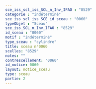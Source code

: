 ```yaml
---
sce_iss_scl_iss_SCL_n_Inv_IFAO : "8529"
categorie : "indéterminé"
sce_iss_scl_iss_SCE_id_sceau : "0060"
typeObjet : "Sceau"
sce_iss_SCL_n_Inv_IFAO : "8529"
id_sceau : "0060"
motif : "indéterminé"
type_sceau : "cylindre"
title: sceau n°0060
scelles: "8529"
notes: ""
contrescellement: "0060"
id_notice: 0060
layout: notice_sceau
type: sceau
partie: 2
---
```

